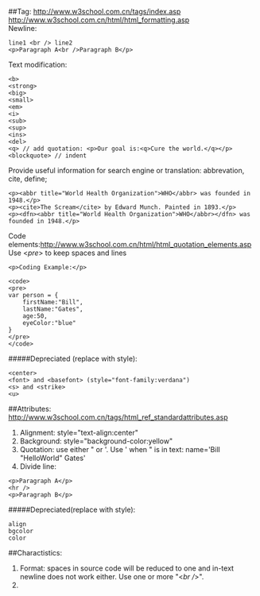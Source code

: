 ##Tag: 
http://www.w3school.com.cn/tags/index.asp  
http://www.w3school.com.cn/html/html_formatting.asp  
Newline: 
```
line1 <br /> line2
<p>Paragraph A<br />Paragraph B</p>
```
  
Text modification:  
```
<b>
<strong>
<big>
<small>
<em>
<i>
<sub>
<sup>
<ins>
<del>
<q> // add quotation: <p>Our goal is:<q>Cure the world.</q></p>
<blockquote> // indent
```

Provide useful information for search engine or translation: abbrevation, cite, define;  
```
<p><abbr title="World Health Organization">WHO</abbr> was founded in 1948.</p>
<p><cite>The Scream</cite> by Edward Munch. Painted in 1893.</p>
<p><dfn><abbr title="World Health Organization">WHO</abbr></dfn> was founded in 1948.</p>
```

Code elements:http://www.w3school.com.cn/html/html_quotation_elements.asp  
Use <_pre_> to keep spaces and lines  
```
<p>Coding Example:</p>

<code>
<pre>
var person = {
    firstName:"Bill",
    lastName:"Gates",
    age:50,
    eyeColor:"blue"
}
</pre>
</code>
```

#####Depreciated (replace with style):
```
<center>
<font> and <basefont> (style="font-family:verdana")
<s> and <strike>	
<u>
```
  

##Attributes: http://www.w3school.com.cn/tags/html_ref_standardattributes.asp
1. Alignment: style="text-align:center"
2. Background: style="background-color:yellow" 
3. Quotation: use either " or '. Use ' when " is in text: name='Bill "HelloWorld" Gates'  
4. Divide line: 
```
<p>Paragraph A</p>
<hr />
<p>Paragraph B</p>
```
#####Depreciated(replace with style):
```
align
bgcolor
color
```

##Charactistics:  
1. Format: spaces in source code will be reduced to one and in-text newline does not work either. Use one or more "<*br /*>". 
2. 
